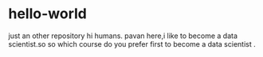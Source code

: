 # hello-world
just an other repository
hi humans.
pavan here,i like to become a data scientist.so 
so which course do you prefer first to become a data scientist  .
